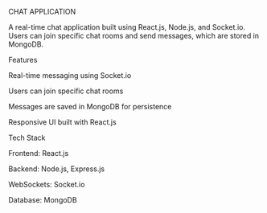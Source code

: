 CHAT APPLICATION

A real-time chat application built using React.js, Node.js, and Socket.io. Users can join specific chat rooms and send messages, which are stored in MongoDB.

Features

Real-time messaging using Socket.io

Users can join specific chat rooms

Messages are saved in MongoDB for persistence

Responsive UI built with React.js

Tech Stack

Frontend: React.js

Backend: Node.js, Express.js

WebSockets: Socket.io

Database: MongoDB
